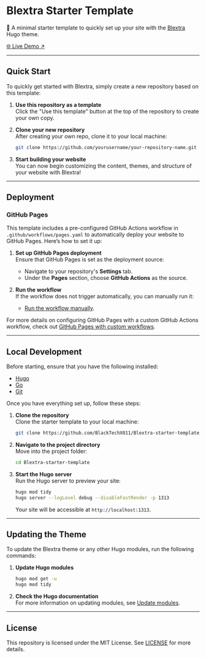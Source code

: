 
# Blextra Starter Template

🐣 A minimal starter template to quickly set up your site with the [Blextra](https://github.com/BlackTechX011/Blextra) Hugo theme.

[🌐 Live Demo ↗](https://BlackTechX011.github.io/Blextra-starter-template/)

---

## Quick Start

To quickly get started with Blextra, simply create a new repository based on this template:

1. **Use this repository as a template**  
   Click the "Use this template" button at the top of the repository to create your own copy.

2. **Clone your new repository**  
   After creating your own repo, clone it to your local machine:
   ```bash
   git clone https://github.com/yourusername/your-repository-name.git
   ```

3. **Start building your website**  
   You can now begin customizing the content, themes, and structure of your website with Blextra!

---

## Deployment

### GitHub Pages

This template includes a pre-configured GitHub Actions workflow in `.github/workflows/pages.yaml` to automatically deploy your website to GitHub Pages. Here’s how to set it up:

1. **Set up GitHub Pages deployment**  
   Ensure that GitHub Pages is set as the deployment source:
   - Navigate to your repository's **Settings** tab.
   - Under the **Pages** section, choose **GitHub Actions** as the source.

2. **Run the workflow**  
   If the workflow does not trigger automatically, you can manually run it:
   - [Run the workflow manually](https://docs.github.com/en/actions/using-workflows/manually-running-a-workflow).

For more details on configuring GitHub Pages with a custom GitHub Actions workflow, check out [GitHub Pages with custom workflows](https://github.blog/changelog/2022-07-27-github-pages-custom-github-actions-workflows-beta/).

---

## Local Development

Before starting, ensure that you have the following installed:

- [Hugo](https://gohugo.io/getting-started/installing/)
- [Go](https://golang.org/doc/install)
- [Git](https://git-scm.com)

Once you have everything set up, follow these steps:

1. **Clone the repository**  
   Clone the starter template to your local machine:
   ```bash
   git clone https://github.com/BlackTechX011/Blextra-starter-template.git
   ```

2. **Navigate to the project directory**  
   Move into the project folder:
   ```bash
   cd Blextra-starter-template
   ```

3. **Start the Hugo server**  
   Run the Hugo server to preview your site:
   ```bash
   hugo mod tidy
   hugo server --logLevel debug --disableFastRender -p 1313
   ```
   Your site will be accessible at `http://localhost:1313`.

---

## Updating the Theme

To update the Blextra theme or any other Hugo modules, run the following commands:

1. **Update Hugo modules**  
   ```bash
   hugo mod get -u
   hugo mod tidy
   ```

2. **Check the Hugo documentation**  
   For more information on updating modules, see [Update modules](https://gohugo.io/hugo-modules/use-modules/#update-modules).

---

## License

This repository is licensed under the MIT License. See [LICENSE](LICENSE) for more details.

